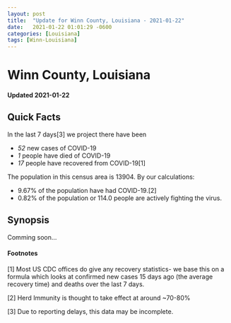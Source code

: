 ```yaml
---
layout: post
title:  "Update for Winn County, Louisiana - 2021-01-22"
date:   2021-01-22 01:01:29 -0600
categories: [Louisiana]
tags: [Winn-Louisiana]
---
```


# Winn County, Louisiana
#### Updated 2021-01-22

## Quick Facts

In the last 7 days[3] we project there have been
- *52* new cases of COVID-19
- *1* people have died of COVID-19
- *17* people have recovered from COVID-19[1]

The population in this census area is 13904. By our calculations:
- 9.67% of the population have had COVID-19.[2]
- 0.82% of the population or 114.0 people are actively fighting the virus.

## Synopsis

Comming soon...


#### Footnotes

[1] Most US CDC offices do give any recovery statistics- we base this on a formula which looks at confirmed new cases
15 days ago (the average recovery time) and deaths over the last 7 days.

[2] Herd Immunity is thought to take effect at around ~70-80%

[3] Due to reporting delays, this data may be incomplete.
 
    